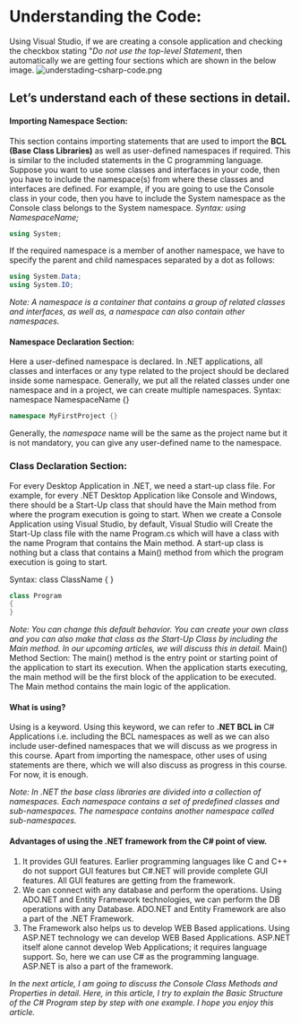 # Understanding the Code:

Using Visual Studio, if we are creating a console application and checking the checkbox stating "_Do not use the top-level Statement_, then automatically we are getting four sections which are shown in the below image.
![understading-csharp-code.png](understading-csharp-code.png)

## Let’s understand each of these sections in detail.

#### Importing Namespace Section:
This section contains importing statements that are used to import the **BCL (Base Class Libraries)** as well as user-defined namespaces if required. This is similar to the included statements in the C programming language. Suppose you want to use some classes and interfaces in your code, then you have to include the namespace(s) from where these classes and interfaces are defined. For example, if you are going to use the Console class in your code, then you have to include the System namespace as the Console class belongs to the System namespace.
_Syntax: using NamespaceName;_
```C#
using System;
```

If the required namespace is a member of another namespace, we have to specify the parent and child namespaces separated by a dot as follows:
``` C#
using System.Data;
using System.IO;
```

_Note: A namespace is a container that contains a group of related classes and interfaces, as well as, a namespace can also contain other namespaces._

#### Namespace Declaration Section:
Here a user-defined namespace is declared. In .NET applications, all classes and interfaces or any type related to the project should be declared inside some namespace. Generally, we put all the related classes under one namespace and in a project, we can create multiple namespaces.
Syntax: namespace NamespaceName {}
``` C#
namespace MyFirstProject {}
```

Generally, the _namespace_ name will be the same as the project name but it is not mandatory, you can give any user-defined name to the namespace.

### Class Declaration Section:
For every Desktop Application in .NET, we need a start-up class file. For example, for every .NET Desktop Application like Console and Windows, there should be a Start-Up class that should have the Main method from where the program execution is going to start. When we create a Console Application using Visual Studio, by default, Visual Studio will Create the Start-Up class file with the name Program.cs which will have a class with the name Program that contains the Main method. A start-up class is nothing but a class that contains a Main() method from which the program execution is going to start.

Syntax:
class ClassName
{
}
```C#
class Program
{
}
```


_Note: You can change this default behavior. You can create your own class and you can also make that class as the Start-Up Class by including the Main method. In our upcoming articles, we will discuss this in detail._
Main() Method Section:
The main() method is the entry point or starting point of the application to start its execution. When the application starts executing, the main method will be the first block of the application to be executed. The Main method contains the main logic of the application.

#### What is using?
Using is a keyword. Using this keyword, we can refer to **.NET BCL in** C# Applications i.e. including the BCL namespaces as well as we can also include user-defined namespaces that we will discuss as we progress in this course. 
Apart from importing the namespace, other uses of using statements are there, which we will also discuss as progress in this course. For now, it is enough.

_Note: In .NET the base class libraries are divided into a collection of namespaces. Each namespace contains a set of predefined classes and sub-namespaces. The namespace contains another namespace called sub-namespaces._

#### Advantages of using the .NET framework from the C# point of view.
1. It provides GUI features. Earlier programming languages like C and C++ do not support GUI features but C#.NET will provide complete GUI features. All GUI features are getting from the framework.
2. We can connect with any database and perform the operations. Using ADO.NET and Entity Framework technologies, we can perform the DB operations with any Database. ADO.NET and Entity Framework are also a part of the .NET Framework.
3. The Framework also helps us to develop WEB Based applications. Using ASP.NET technology we can develop WEB Based Applications. ASP.NET itself alone cannot develop Web Applications; it requires language support. So, here we can use C# as the programming language. ASP.NET is also a part of the framework.

_In the next article, I am going to discuss the Console Class Methods and Properties in detail. Here, in this article, I try to explain the Basic Structure of the C# Program step by step with one example. I hope you enjoy this article._ 